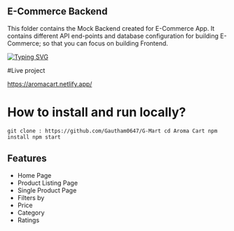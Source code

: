 ## E-Commerce Backend

This folder contains the Mock Backend created for E-Commerce App. It contains different API end-points and database configuration for building E-Commerce; so that you can focus on building Frontend.

[![Typing SVG](https://readme-typing-svg.demolab.com?font=Fira+Code&pause=1000&width=435&lines=AROMA+CART)](https://git.io/typing-svg)

#Live project

https://aromacart.netlify.app/


# How to install and run locally? # 

` git clone : https://github.com/Gautham0647/G-Mart
cd Aroma Cart
npm install
npm start `

## Features ## 
* Home Page
* Product Listing Page
* Single Product Page
* Filters by
* Price
* Category
* Ratings





